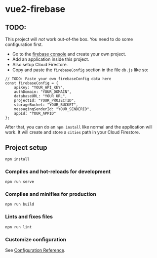 # vue2-firebase

## TODO:
This project will _not_ work out-of-the box. You need to do some configuration first.
- Go to the [firebase console](https://console.firebase.google.com/) and create your own project. 
- Add an application inside this project.
- Also setup Cloud Firestore.
- Copy and paste the `firebaseConfig` section in the file `db.js` like so:

```
// TODO: Paste your own firebaseConfig data here
const firebaseConfig = {
    apiKey: "YOUR_API_KEY",
    authDomain: "YOUR_DOMAIN",
    databaseURL: "YOUR_URL",
    projectId: "YOUR_PROJECTID",
    storageBucket: "YOUR_BUCKET",
    messagingSenderId: "YOUR_SENDERID",
    appId: "YOUR_APPID"
};
```

After that, you can do an `npm install` like normal and the application will work. It will create and store a `cities` path in your Cloud Firestore.

## Project setup
```
npm install
```

### Compiles and hot-reloads for development
```
npm run serve
```

### Compiles and minifies for production
```
npm run build
```

### Lints and fixes files
```
npm run lint
```

### Customize configuration
See [Configuration Reference](https://cli.vuejs.org/config/).
